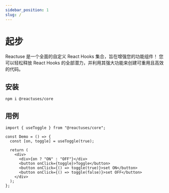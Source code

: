 ```yaml
---
sidebar_position: 1
slug: /
---
```


# 起步

Reactuse 是一个全面的自定义 React Hooks 集合，旨在增强您的功能组件！ 您可以轻松释放 React Hooks 的全部潜力，并利用其强大功能来创建可重用且高效的代码。

## 安装

```shell
npm i @reactuses/core
```

## 用例

```tsx
import { useToggle } from "@reactuses/core";

const Demo = () => {
  const [on, toggle] = useToggle(true);

  return (
    <div>
      <div>{on ? "ON" : "OFF"}</div>
      <button onClick={toggle}>Toggle</button>
      <button onClick={() => toggle(true)}>set ON</button>
      <button onClick={() => toggle(false)}>set OFF</button>
    </div>
  );
};
```
